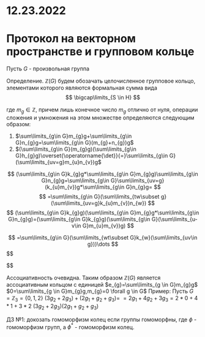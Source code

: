 # 12.23.2022

# Протокол на векторном пространстве и групповом кольце

Пусть $G$ - произвольная группа 

Определение. $\mathbb{Z}(G)$ будем обозачать целочисленное групповое кольцо, элементами которого являются формальная сумма вида
$$
\bigcap\limits_{S \in H}
$$

где $m_{g}\in\mathbb{Z}$, причем лишь конечное число $m_{g}$ отлично от нуля, операции сложения и умножения на этом множестве определяются следующим образом:

1. $\sum\limits_{g\in G}m_{g}g+\sum\limits_{g\in G}n_{g}g=\sum\limits_{g\in G}(m_{g}+n_{g})g$
2. $(\sum\limits_{g\in G}(m_{g}g)(\sum\limits_{g\in G}h_{g}g)\overset{\operatorname{\det}}{=}\sum\limits_{g\in G}(\sum\limits_{uv=g}m_{u}n_{v})g$

$$
(\sum\limits_{g\in G}k_{g}g*\sum\limits_{g\in G}m_{g}g)\sum\limits_{g\in G}n_{g}g=\sum\limits_{g\in G}\sum\limits_{uv=g}(k_{u}m_{v})g*\sum\limits_{g\in G}n_{g}g=
$$
$$
=\sum\limits_{g\in G}(\sum\limits_{tw\subset g}(\sum\limits_{uv=g}k_{u}m_{v})n_{w})
$$
$$
(\sum\limits_{g\in G}k_{g}g)(\sum\limits_{g\in G}m_{g}g*\sum\limits_{g\in G}n_{g}g)=(\sum\limits_{g\in G}k_{g}g)(\sum\limits_{g\in G}(\sum\limits_{u-v\in G}m_{u}m_{v})g)
$$

$$
=\sum\limits_{g\in G}(\sum\limits_{wt\subset G}k_{w}(\sum\limits_{uv\in g}))\dots
$$
$$

$$

Ассоциативность очевидна.
Таким образом $\mathbb{Z}(G)$ является ассоциативным кольцом с единицей 
$e_{g}=\sum\limits_{g \in G}m_{g}g$
$0=\sum\limits_{g \in G}m_{g}g,m_{g}=0 \forall g \in G$
Пример:
Пусть $G=\mathbb{Z}_{3}=\{0,1,2\}$
$(3g_{2}+2g_{3})+(2{g_{1}}+g_{2}+g_{3})=$
$=2g_{1}+4g_{2}+3g_{3}=2*0+4*1+3*2$
$(3g_{2}+2g_{3})(2g_{1}+g_{2}+g_{3})$

ДЗ №1: докозать гомоморфизм колец если группы гомоморфны, где $\phi$ - гомоморфизм групп, а $\phi^*$ - гомоморфизм колец.





